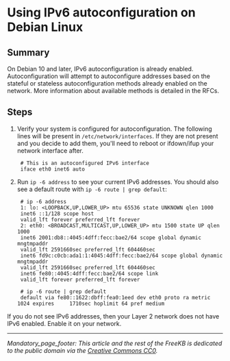 # Using IPv6 autoconfiguration on Debian Linux

## Summary
On Debian 10 and later, IPv6 autoconfiguration is already enabled.   Autoconfiguration will attempt to autoconfigure addresses based on the stateful or stateless autoconfiguration methods already enabled on the network.  More information about available methods is detailed in the RFCs.

## Steps
1. Verify your system is configured for autoconfiguration.  The following lines will be present in `/etc/network/interfaces`.  If they are not present and you decide to add them, you'll need to reboot or ifdown/ifup your network interface after.

        # This is an autoconfigured IPv6 interface
        iface eth0 inet6 auto

1. Run `ip -6 address` to see your current IPv6 addresses.  You should also see a default route with `ip -6 route | grep default`:
        
        # ip -6 address
        1: lo: <LOOPBACK,UP,LOWER_UP> mtu 65536 state UNKNOWN qlen 1000
        inet6 ::1/128 scope host
        valid_lft forever preferred_lft forever
        2: eth0: <BROADCAST,MULTICAST,UP,LOWER_UP> mtu 1500 state UP qlen 1000
        inet6 2001:db8::4045:4dff:fecc:bae2/64 scope global dynamic mngtmpaddr
        valid_lft 2591660sec preferred_lft 604460sec
        inet6 fd9c:c0cb:ada1:1:4045:4dff:fecc:bae2/64 scope global dynamic mngtmpaddr
        valid_lft 2591660sec preferred_lft 604460sec
        inet6 fe80::4045:4dff:fecc:bae2/64 scope link
        valid_lft forever preferred_lft forever

        # ip -6 route | grep default
        default via fe80::1622:dbff:fea0:1eed dev eth0 proto ra metric 1024 expires     1710sec hoplimit 64 pref medium

If you do not see IPv6 addresses, then your Layer 2 network does not have IPv6 enabled.  Enable it on your network.


***
_Mandatory_page_footer: This article and the rest of the FreeKB is dedicated to the public domain via the [Creative Commons CC0](../LICENSE.md)._

